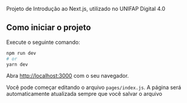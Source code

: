 Projeto de Introdução ao Next.js, utilizado no UNIFAP Digital 4.0

## Como iniciar o projeto

Execute o seguinte comando:

```bash
npm run dev
# or
yarn dev
```

Abra [http://localhost:3000](http://localhost:3000) com o seu navegador.

Você pode começar editando o arquivo `pages/index.js`. A página será automaticamente atualizada sempre que você salvar o arquivo
